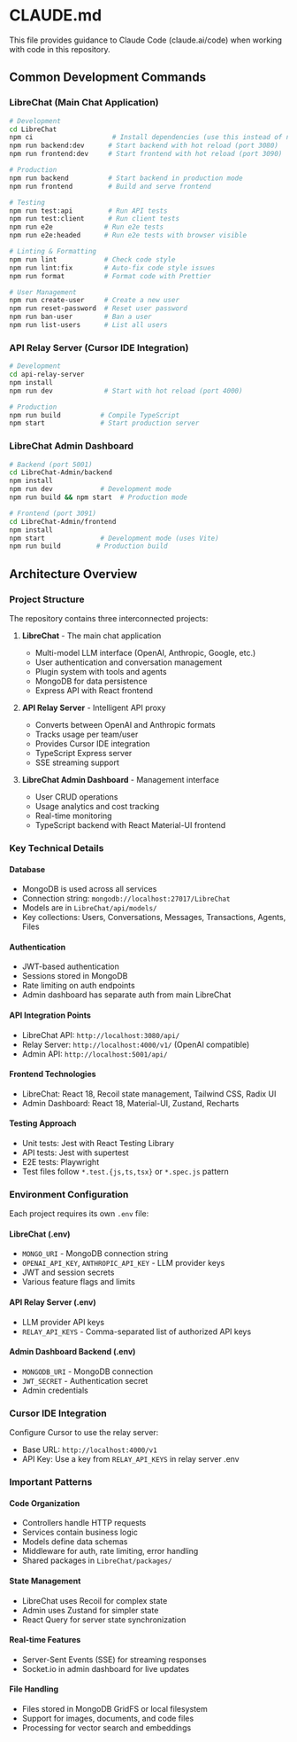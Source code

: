 # CLAUDE.md

This file provides guidance to Claude Code (claude.ai/code) when working with code in this repository.

## Common Development Commands

### LibreChat (Main Chat Application)
```bash
# Development
cd LibreChat
npm ci                    # Install dependencies (use this instead of npm install)
npm run backend:dev      # Start backend with hot reload (port 3080)
npm run frontend:dev     # Start frontend with hot reload (port 3090)

# Production
npm run backend          # Start backend in production mode
npm run frontend         # Build and serve frontend

# Testing
npm run test:api         # Run API tests
npm run test:client      # Run client tests
npm run e2e             # Run e2e tests
npm run e2e:headed      # Run e2e tests with browser visible

# Linting & Formatting
npm run lint            # Check code style
npm run lint:fix        # Auto-fix code style issues
npm run format          # Format code with Prettier

# User Management
npm run create-user     # Create a new user
npm run reset-password  # Reset user password
npm run ban-user        # Ban a user
npm run list-users      # List all users
```

### API Relay Server (Cursor IDE Integration)
```bash
# Development
cd api-relay-server
npm install
npm run dev             # Start with hot reload (port 4000)

# Production
npm run build          # Compile TypeScript
npm start              # Start production server
```

### LibreChat Admin Dashboard
```bash
# Backend (port 5001)
cd LibreChat-Admin/backend
npm install
npm run dev            # Development mode
npm run build && npm start  # Production mode

# Frontend (port 3091)
cd LibreChat-Admin/frontend
npm install
npm start              # Development mode (uses Vite)
npm run build         # Production build
```

## Architecture Overview

### Project Structure
The repository contains three interconnected projects:

1. **LibreChat** - The main chat application
   - Multi-model LLM interface (OpenAI, Anthropic, Google, etc.)
   - User authentication and conversation management
   - Plugin system with tools and agents
   - MongoDB for data persistence
   - Express API with React frontend

2. **API Relay Server** - Intelligent API proxy
   - Converts between OpenAI and Anthropic formats
   - Tracks usage per team/user
   - Provides Cursor IDE integration
   - TypeScript Express server
   - SSE streaming support

3. **LibreChat Admin Dashboard** - Management interface
   - User CRUD operations
   - Usage analytics and cost tracking
   - Real-time monitoring
   - TypeScript backend with React Material-UI frontend

### Key Technical Details

#### Database
- MongoDB is used across all services
- Connection string: `mongodb://localhost:27017/LibreChat`
- Models are in `LibreChat/api/models/`
- Key collections: Users, Conversations, Messages, Transactions, Agents, Files

#### Authentication
- JWT-based authentication
- Sessions stored in MongoDB
- Rate limiting on auth endpoints
- Admin dashboard has separate auth from main LibreChat

#### API Integration Points
- LibreChat API: `http://localhost:3080/api/`
- Relay Server: `http://localhost:4000/v1/` (OpenAI compatible)
- Admin API: `http://localhost:5001/api/`

#### Frontend Technologies
- LibreChat: React 18, Recoil state management, Tailwind CSS, Radix UI
- Admin Dashboard: React 18, Material-UI, Zustand, Recharts

#### Testing Approach
- Unit tests: Jest with React Testing Library
- API tests: Jest with supertest
- E2E tests: Playwright
- Test files follow `*.test.{js,ts,tsx}` or `*.spec.js` pattern

### Environment Configuration

Each project requires its own `.env` file:

#### LibreChat (.env)
- `MONGO_URI` - MongoDB connection string
- `OPENAI_API_KEY`, `ANTHROPIC_API_KEY` - LLM provider keys
- JWT and session secrets
- Various feature flags and limits

#### API Relay Server (.env)
- LLM provider API keys
- `RELAY_API_KEYS` - Comma-separated list of authorized API keys

#### Admin Dashboard Backend (.env)
- `MONGODB_URI` - MongoDB connection
- `JWT_SECRET` - Authentication secret
- Admin credentials

### Cursor IDE Integration
Configure Cursor to use the relay server:
- Base URL: `http://localhost:4000/v1`
- API Key: Use a key from `RELAY_API_KEYS` in relay server .env

### Important Patterns

#### Code Organization
- Controllers handle HTTP requests
- Services contain business logic
- Models define data schemas
- Middleware for auth, rate limiting, error handling
- Shared packages in `LibreChat/packages/`

#### State Management
- LibreChat uses Recoil for complex state
- Admin uses Zustand for simpler state
- React Query for server state synchronization

#### Real-time Features
- Server-Sent Events (SSE) for streaming responses
- Socket.io in admin dashboard for live updates

#### File Handling
- Files stored in MongoDB GridFS or local filesystem
- Support for images, documents, and code files
- Processing for vector search and embeddings